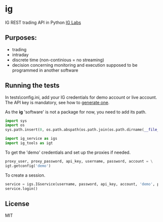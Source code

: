 # ig

IG REST trading API in Python
[IG Labs](http://labs.ig.com/)

## Purposes:
* trading
* intraday
* discrete time (non-continious = no streaming)
* decision concerning monitoring and execution supposed to be programmed in another software

## Running the tests
In tests\config.ini, add your IG credentials for demo account or live account.
The API key is mandatory, see how to [generate one](https://labs.ig.com/gettingstarted).

As the **ig** 'software' is not a package for now, you need to add its path.

```python
import sys
import os
sys.path.insert(0, os.path.abspath(os.path.join(os.path.dirname(__file__), '..', 'ig')))

import ig_service as igs
import ig_tools as igt
```

To get the 'demo' credentials and set up the proxies if needed.
```python
proxy_user, proxy_password, api_key, username, password, account = \
igt.getconfig('demo')
```

To create a session.
```python
service = igs.IGservice(username, password, api_key, account, 'demo', proxy_user, proxy_password)
service.login()
```

## License
MIT
